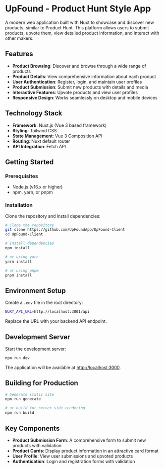 # UpFound - Product Hunt Style App

A modern web application built with Nuxt to showcase and discover new products, similar to Product Hunt. This platform allows users to submit products, upvote them, view detailed product information, and interact with other makers.

## Features

- **Product Browsing**: Discover and browse through a wide range of products  
- **Product Details**: View comprehensive information about each product  
- **User Authentication**: Register, login, and maintain user profiles  
- **Product Submission**: Submit new products with details and media  
- **Interactive Features**: Upvote products and view user profiles  
- **Responsive Design**: Works seamlessly on desktop and mobile devices  

## Technology Stack

- **Framework**: Nuxt.js (Vue 3 based framework)  
- **Styling**: Tailwind CSS  
- **State Management**: Vue 3 Composition API  
- **Routing**: Nuxt default router  
- **API Integration**: Fetch API  

## Getting Started

### Prerequisites

- Node.js (v16.x or higher)  
- npm, yarn, or pnpm  

### Installation

Clone the repository and install dependencies:

```bash
# Clone the repository
git clone https://github.com/UpFoundApp/UpFound-Client
cd UpFound-Client

# Install dependencies
npm install

# or using yarn
yarn install

# or using pnpm
pnpm install
```

## Environment Setup

Create a `.env` file in the root directory:

```bash
NUXT_API_URL=http://localhost:3001/api
```

Replace the URL with your backend API endpoint.

## Development Server

Start the development server:

```bash
npm run dev
```

The application will be available at [http://localhost:3000](http://localhost:3000).

## Building for Production
```bash
# Generate static site
npm run generate

# or build for server-side rendering
npm run build
```

## Key Components

- **Product Submission Form**: A comprehensive form to submit new products with validation  
- **Product Cards**: Display product information in an attractive card format  
- **User Profile**: View user submissions and upvoted products  
- **Authentication**: Login and registration forms with validation